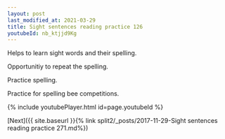 ```yaml
---
layout: post
last_modified_at: 2021-03-29
title: Sight sentences reading practice 126
youtubeId: nb_ktjjd9Kg
---
```

 
 
Helps to learn sight words and their spelling.

Opportunitiy to repeat the spelling. 

Practice spelling. 
 
Practice for spelling bee competitions. 
 
{% include youtubePlayer.html id=page.youtubeId %}
 
 

[Next]({{ site.baseurl }}{% link  split2/_posts/2017-11-29-Sight sentences reading practice 271.md%})
 
